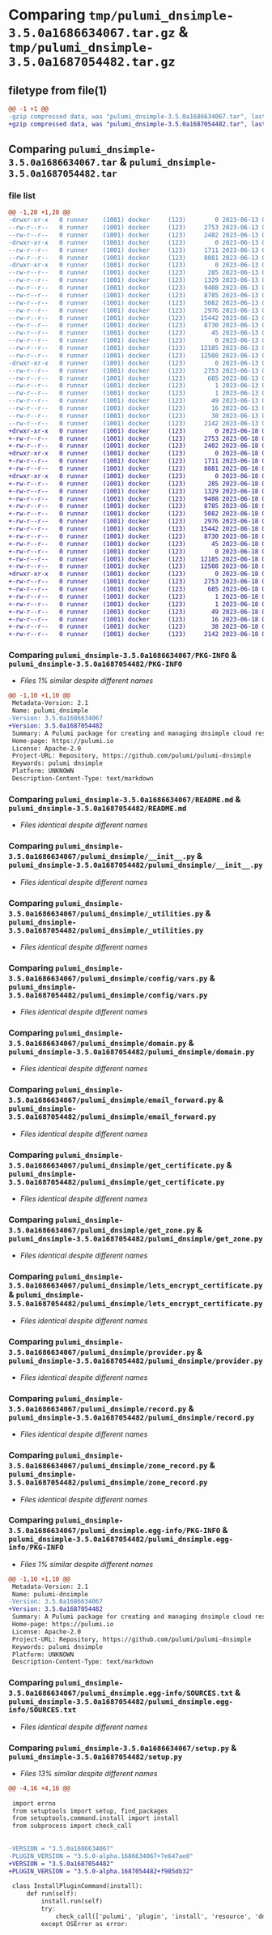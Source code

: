 # Comparing `tmp/pulumi_dnsimple-3.5.0a1686634067.tar.gz` & `tmp/pulumi_dnsimple-3.5.0a1687054482.tar.gz`

## filetype from file(1)

```diff
@@ -1 +1 @@
-gzip compressed data, was "pulumi_dnsimple-3.5.0a1686634067.tar", last modified: Tue Jun 13 05:33:38 2023, max compression
+gzip compressed data, was "pulumi_dnsimple-3.5.0a1687054482.tar", last modified: Sun Jun 18 02:23:14 2023, max compression
```

## Comparing `pulumi_dnsimple-3.5.0a1686634067.tar` & `pulumi_dnsimple-3.5.0a1687054482.tar`

### file list

```diff
@@ -1,28 +1,28 @@
-drwxr-xr-x   0 runner    (1001) docker     (123)        0 2023-06-13 05:33:38.360565 pulumi_dnsimple-3.5.0a1686634067/
--rw-r--r--   0 runner    (1001) docker     (123)     2753 2023-06-13 05:33:38.360565 pulumi_dnsimple-3.5.0a1686634067/PKG-INFO
--rw-r--r--   0 runner    (1001) docker     (123)     2402 2023-06-13 05:33:38.000000 pulumi_dnsimple-3.5.0a1686634067/README.md
-drwxr-xr-x   0 runner    (1001) docker     (123)        0 2023-06-13 05:33:38.360565 pulumi_dnsimple-3.5.0a1686634067/pulumi_dnsimple/
--rw-r--r--   0 runner    (1001) docker     (123)     1711 2023-06-13 05:33:38.000000 pulumi_dnsimple-3.5.0a1686634067/pulumi_dnsimple/__init__.py
--rw-r--r--   0 runner    (1001) docker     (123)     8081 2023-06-13 05:33:38.000000 pulumi_dnsimple-3.5.0a1686634067/pulumi_dnsimple/_utilities.py
-drwxr-xr-x   0 runner    (1001) docker     (123)        0 2023-06-13 05:33:38.360565 pulumi_dnsimple-3.5.0a1686634067/pulumi_dnsimple/config/
--rw-r--r--   0 runner    (1001) docker     (123)      285 2023-06-13 05:33:38.000000 pulumi_dnsimple-3.5.0a1686634067/pulumi_dnsimple/config/__init__.py
--rw-r--r--   0 runner    (1001) docker     (123)     1329 2023-06-13 05:33:38.000000 pulumi_dnsimple-3.5.0a1686634067/pulumi_dnsimple/config/vars.py
--rw-r--r--   0 runner    (1001) docker     (123)     9408 2023-06-13 05:33:38.000000 pulumi_dnsimple-3.5.0a1686634067/pulumi_dnsimple/domain.py
--rw-r--r--   0 runner    (1001) docker     (123)     8785 2023-06-13 05:33:38.000000 pulumi_dnsimple-3.5.0a1686634067/pulumi_dnsimple/email_forward.py
--rw-r--r--   0 runner    (1001) docker     (123)     5082 2023-06-13 05:33:38.000000 pulumi_dnsimple-3.5.0a1686634067/pulumi_dnsimple/get_certificate.py
--rw-r--r--   0 runner    (1001) docker     (123)     2976 2023-06-13 05:33:38.000000 pulumi_dnsimple-3.5.0a1686634067/pulumi_dnsimple/get_zone.py
--rw-r--r--   0 runner    (1001) docker     (123)    15442 2023-06-13 05:33:38.000000 pulumi_dnsimple-3.5.0a1686634067/pulumi_dnsimple/lets_encrypt_certificate.py
--rw-r--r--   0 runner    (1001) docker     (123)     8730 2023-06-13 05:33:38.000000 pulumi_dnsimple-3.5.0a1686634067/pulumi_dnsimple/provider.py
--rw-r--r--   0 runner    (1001) docker     (123)       45 2023-06-13 05:33:38.000000 pulumi_dnsimple-3.5.0a1686634067/pulumi_dnsimple/pulumi-plugin.json
--rw-r--r--   0 runner    (1001) docker     (123)        0 2023-06-13 05:33:38.000000 pulumi_dnsimple-3.5.0a1686634067/pulumi_dnsimple/py.typed
--rw-r--r--   0 runner    (1001) docker     (123)    12185 2023-06-13 05:33:38.000000 pulumi_dnsimple-3.5.0a1686634067/pulumi_dnsimple/record.py
--rw-r--r--   0 runner    (1001) docker     (123)    12508 2023-06-13 05:33:38.000000 pulumi_dnsimple-3.5.0a1686634067/pulumi_dnsimple/zone_record.py
-drwxr-xr-x   0 runner    (1001) docker     (123)        0 2023-06-13 05:33:38.360565 pulumi_dnsimple-3.5.0a1686634067/pulumi_dnsimple.egg-info/
--rw-r--r--   0 runner    (1001) docker     (123)     2753 2023-06-13 05:33:38.000000 pulumi_dnsimple-3.5.0a1686634067/pulumi_dnsimple.egg-info/PKG-INFO
--rw-r--r--   0 runner    (1001) docker     (123)      685 2023-06-13 05:33:38.000000 pulumi_dnsimple-3.5.0a1686634067/pulumi_dnsimple.egg-info/SOURCES.txt
--rw-r--r--   0 runner    (1001) docker     (123)        1 2023-06-13 05:33:38.000000 pulumi_dnsimple-3.5.0a1686634067/pulumi_dnsimple.egg-info/dependency_links.txt
--rw-r--r--   0 runner    (1001) docker     (123)        1 2023-06-13 05:33:38.000000 pulumi_dnsimple-3.5.0a1686634067/pulumi_dnsimple.egg-info/not-zip-safe
--rw-r--r--   0 runner    (1001) docker     (123)       49 2023-06-13 05:33:38.000000 pulumi_dnsimple-3.5.0a1686634067/pulumi_dnsimple.egg-info/requires.txt
--rw-r--r--   0 runner    (1001) docker     (123)       16 2023-06-13 05:33:38.000000 pulumi_dnsimple-3.5.0a1686634067/pulumi_dnsimple.egg-info/top_level.txt
--rw-r--r--   0 runner    (1001) docker     (123)       38 2023-06-13 05:33:38.360565 pulumi_dnsimple-3.5.0a1686634067/setup.cfg
--rw-r--r--   0 runner    (1001) docker     (123)     2142 2023-06-13 05:33:38.000000 pulumi_dnsimple-3.5.0a1686634067/setup.py
+drwxr-xr-x   0 runner    (1001) docker     (123)        0 2023-06-18 02:23:14.264388 pulumi_dnsimple-3.5.0a1687054482/
+-rw-r--r--   0 runner    (1001) docker     (123)     2753 2023-06-18 02:23:14.264388 pulumi_dnsimple-3.5.0a1687054482/PKG-INFO
+-rw-r--r--   0 runner    (1001) docker     (123)     2402 2023-06-18 02:23:13.000000 pulumi_dnsimple-3.5.0a1687054482/README.md
+drwxr-xr-x   0 runner    (1001) docker     (123)        0 2023-06-18 02:23:14.264388 pulumi_dnsimple-3.5.0a1687054482/pulumi_dnsimple/
+-rw-r--r--   0 runner    (1001) docker     (123)     1711 2023-06-18 02:23:13.000000 pulumi_dnsimple-3.5.0a1687054482/pulumi_dnsimple/__init__.py
+-rw-r--r--   0 runner    (1001) docker     (123)     8081 2023-06-18 02:23:13.000000 pulumi_dnsimple-3.5.0a1687054482/pulumi_dnsimple/_utilities.py
+drwxr-xr-x   0 runner    (1001) docker     (123)        0 2023-06-18 02:23:14.264388 pulumi_dnsimple-3.5.0a1687054482/pulumi_dnsimple/config/
+-rw-r--r--   0 runner    (1001) docker     (123)      285 2023-06-18 02:23:13.000000 pulumi_dnsimple-3.5.0a1687054482/pulumi_dnsimple/config/__init__.py
+-rw-r--r--   0 runner    (1001) docker     (123)     1329 2023-06-18 02:23:13.000000 pulumi_dnsimple-3.5.0a1687054482/pulumi_dnsimple/config/vars.py
+-rw-r--r--   0 runner    (1001) docker     (123)     9408 2023-06-18 02:23:13.000000 pulumi_dnsimple-3.5.0a1687054482/pulumi_dnsimple/domain.py
+-rw-r--r--   0 runner    (1001) docker     (123)     8785 2023-06-18 02:23:13.000000 pulumi_dnsimple-3.5.0a1687054482/pulumi_dnsimple/email_forward.py
+-rw-r--r--   0 runner    (1001) docker     (123)     5082 2023-06-18 02:23:13.000000 pulumi_dnsimple-3.5.0a1687054482/pulumi_dnsimple/get_certificate.py
+-rw-r--r--   0 runner    (1001) docker     (123)     2976 2023-06-18 02:23:13.000000 pulumi_dnsimple-3.5.0a1687054482/pulumi_dnsimple/get_zone.py
+-rw-r--r--   0 runner    (1001) docker     (123)    15442 2023-06-18 02:23:13.000000 pulumi_dnsimple-3.5.0a1687054482/pulumi_dnsimple/lets_encrypt_certificate.py
+-rw-r--r--   0 runner    (1001) docker     (123)     8730 2023-06-18 02:23:13.000000 pulumi_dnsimple-3.5.0a1687054482/pulumi_dnsimple/provider.py
+-rw-r--r--   0 runner    (1001) docker     (123)       45 2023-06-18 02:23:13.000000 pulumi_dnsimple-3.5.0a1687054482/pulumi_dnsimple/pulumi-plugin.json
+-rw-r--r--   0 runner    (1001) docker     (123)        0 2023-06-18 02:23:13.000000 pulumi_dnsimple-3.5.0a1687054482/pulumi_dnsimple/py.typed
+-rw-r--r--   0 runner    (1001) docker     (123)    12185 2023-06-18 02:23:13.000000 pulumi_dnsimple-3.5.0a1687054482/pulumi_dnsimple/record.py
+-rw-r--r--   0 runner    (1001) docker     (123)    12508 2023-06-18 02:23:13.000000 pulumi_dnsimple-3.5.0a1687054482/pulumi_dnsimple/zone_record.py
+drwxr-xr-x   0 runner    (1001) docker     (123)        0 2023-06-18 02:23:14.264388 pulumi_dnsimple-3.5.0a1687054482/pulumi_dnsimple.egg-info/
+-rw-r--r--   0 runner    (1001) docker     (123)     2753 2023-06-18 02:23:14.000000 pulumi_dnsimple-3.5.0a1687054482/pulumi_dnsimple.egg-info/PKG-INFO
+-rw-r--r--   0 runner    (1001) docker     (123)      685 2023-06-18 02:23:14.000000 pulumi_dnsimple-3.5.0a1687054482/pulumi_dnsimple.egg-info/SOURCES.txt
+-rw-r--r--   0 runner    (1001) docker     (123)        1 2023-06-18 02:23:14.000000 pulumi_dnsimple-3.5.0a1687054482/pulumi_dnsimple.egg-info/dependency_links.txt
+-rw-r--r--   0 runner    (1001) docker     (123)        1 2023-06-18 02:23:14.000000 pulumi_dnsimple-3.5.0a1687054482/pulumi_dnsimple.egg-info/not-zip-safe
+-rw-r--r--   0 runner    (1001) docker     (123)       49 2023-06-18 02:23:14.000000 pulumi_dnsimple-3.5.0a1687054482/pulumi_dnsimple.egg-info/requires.txt
+-rw-r--r--   0 runner    (1001) docker     (123)       16 2023-06-18 02:23:14.000000 pulumi_dnsimple-3.5.0a1687054482/pulumi_dnsimple.egg-info/top_level.txt
+-rw-r--r--   0 runner    (1001) docker     (123)       38 2023-06-18 02:23:14.264388 pulumi_dnsimple-3.5.0a1687054482/setup.cfg
+-rw-r--r--   0 runner    (1001) docker     (123)     2142 2023-06-18 02:23:13.000000 pulumi_dnsimple-3.5.0a1687054482/setup.py
```

### Comparing `pulumi_dnsimple-3.5.0a1686634067/PKG-INFO` & `pulumi_dnsimple-3.5.0a1687054482/PKG-INFO`

 * *Files 1% similar despite different names*

```diff
@@ -1,10 +1,10 @@
 Metadata-Version: 2.1
 Name: pulumi_dnsimple
-Version: 3.5.0a1686634067
+Version: 3.5.0a1687054482
 Summary: A Pulumi package for creating and managing dnsimple cloud resources.
 Home-page: https://pulumi.io
 License: Apache-2.0
 Project-URL: Repository, https://github.com/pulumi/pulumi-dnsimple
 Keywords: pulumi dnsimple
 Platform: UNKNOWN
 Description-Content-Type: text/markdown
```

### Comparing `pulumi_dnsimple-3.5.0a1686634067/README.md` & `pulumi_dnsimple-3.5.0a1687054482/README.md`

 * *Files identical despite different names*

### Comparing `pulumi_dnsimple-3.5.0a1686634067/pulumi_dnsimple/__init__.py` & `pulumi_dnsimple-3.5.0a1687054482/pulumi_dnsimple/__init__.py`

 * *Files identical despite different names*

### Comparing `pulumi_dnsimple-3.5.0a1686634067/pulumi_dnsimple/_utilities.py` & `pulumi_dnsimple-3.5.0a1687054482/pulumi_dnsimple/_utilities.py`

 * *Files identical despite different names*

### Comparing `pulumi_dnsimple-3.5.0a1686634067/pulumi_dnsimple/config/vars.py` & `pulumi_dnsimple-3.5.0a1687054482/pulumi_dnsimple/config/vars.py`

 * *Files identical despite different names*

### Comparing `pulumi_dnsimple-3.5.0a1686634067/pulumi_dnsimple/domain.py` & `pulumi_dnsimple-3.5.0a1687054482/pulumi_dnsimple/domain.py`

 * *Files identical despite different names*

### Comparing `pulumi_dnsimple-3.5.0a1686634067/pulumi_dnsimple/email_forward.py` & `pulumi_dnsimple-3.5.0a1687054482/pulumi_dnsimple/email_forward.py`

 * *Files identical despite different names*

### Comparing `pulumi_dnsimple-3.5.0a1686634067/pulumi_dnsimple/get_certificate.py` & `pulumi_dnsimple-3.5.0a1687054482/pulumi_dnsimple/get_certificate.py`

 * *Files identical despite different names*

### Comparing `pulumi_dnsimple-3.5.0a1686634067/pulumi_dnsimple/get_zone.py` & `pulumi_dnsimple-3.5.0a1687054482/pulumi_dnsimple/get_zone.py`

 * *Files identical despite different names*

### Comparing `pulumi_dnsimple-3.5.0a1686634067/pulumi_dnsimple/lets_encrypt_certificate.py` & `pulumi_dnsimple-3.5.0a1687054482/pulumi_dnsimple/lets_encrypt_certificate.py`

 * *Files identical despite different names*

### Comparing `pulumi_dnsimple-3.5.0a1686634067/pulumi_dnsimple/provider.py` & `pulumi_dnsimple-3.5.0a1687054482/pulumi_dnsimple/provider.py`

 * *Files identical despite different names*

### Comparing `pulumi_dnsimple-3.5.0a1686634067/pulumi_dnsimple/record.py` & `pulumi_dnsimple-3.5.0a1687054482/pulumi_dnsimple/record.py`

 * *Files identical despite different names*

### Comparing `pulumi_dnsimple-3.5.0a1686634067/pulumi_dnsimple/zone_record.py` & `pulumi_dnsimple-3.5.0a1687054482/pulumi_dnsimple/zone_record.py`

 * *Files identical despite different names*

### Comparing `pulumi_dnsimple-3.5.0a1686634067/pulumi_dnsimple.egg-info/PKG-INFO` & `pulumi_dnsimple-3.5.0a1687054482/pulumi_dnsimple.egg-info/PKG-INFO`

 * *Files 1% similar despite different names*

```diff
@@ -1,10 +1,10 @@
 Metadata-Version: 2.1
 Name: pulumi-dnsimple
-Version: 3.5.0a1686634067
+Version: 3.5.0a1687054482
 Summary: A Pulumi package for creating and managing dnsimple cloud resources.
 Home-page: https://pulumi.io
 License: Apache-2.0
 Project-URL: Repository, https://github.com/pulumi/pulumi-dnsimple
 Keywords: pulumi dnsimple
 Platform: UNKNOWN
 Description-Content-Type: text/markdown
```

### Comparing `pulumi_dnsimple-3.5.0a1686634067/pulumi_dnsimple.egg-info/SOURCES.txt` & `pulumi_dnsimple-3.5.0a1687054482/pulumi_dnsimple.egg-info/SOURCES.txt`

 * *Files identical despite different names*

### Comparing `pulumi_dnsimple-3.5.0a1686634067/setup.py` & `pulumi_dnsimple-3.5.0a1687054482/setup.py`

 * *Files 13% similar despite different names*

```diff
@@ -4,16 +4,16 @@
 
 import errno
 from setuptools import setup, find_packages
 from setuptools.command.install import install
 from subprocess import check_call
 
 
-VERSION = "3.5.0a1686634067"
-PLUGIN_VERSION = "3.5.0-alpha.1686634067+7e647ae8"
+VERSION = "3.5.0a1687054482"
+PLUGIN_VERSION = "3.5.0-alpha.1687054482+f985db32"
 
 class InstallPluginCommand(install):
     def run(self):
         install.run(self)
         try:
             check_call(['pulumi', 'plugin', 'install', 'resource', 'dnsimple', PLUGIN_VERSION])
         except OSError as error:
```

